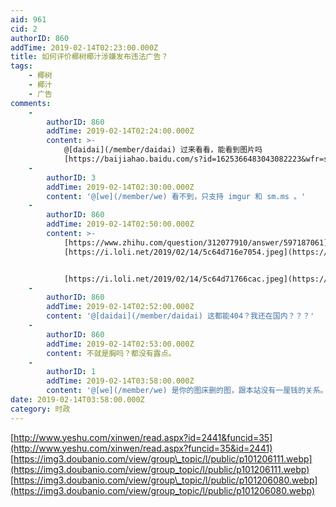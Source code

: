 ```yaml
---
aid: 961
cid: 2
authorID: 860
addTime: 2019-02-14T02:23:00.000Z
title: 如何评价椰树椰汁涉嫌发布违法广告？
tags:
    - 椰树
    - 椰汁
    - 广告
comments:
    -
        authorID: 860
        addTime: 2019-02-14T02:24:00.000Z
        content: >-
            @[daidai](/member/daidai) 过来看看，能看到图片吗
            [https://baijiahao.baidu.com/s?id=1625366483043082223&wfr=spider&for=pc&isFailFlag=1](https://baijiahao.baidu.com/s?for=pc&id=1625366483043082223&isFailFlag=1&wfr=spider)
    -
        authorID: 3
        addTime: 2019-02-14T02:30:00.000Z
        content: '@[we](/member/we) 看不到，只支持 imgur 和 sm.ms 。'
    -
        authorID: 860
        addTime: 2019-02-14T02:50:00.000Z
        content: >-
            [https://www.zhihu.com/question/312077910/answer/597187061](https://www.zhihu.com/question/312077910/answer/597187061)
            [https://i.loli.net/2019/02/14/5c64d716e7054.jpeg](https://i.loli.net/2019/02/14/5c64d716e7054.jpeg)


            [https://i.loli.net/2019/02/14/5c64d71766cac.jpeg](https://i.loli.net/2019/02/14/5c64d71766cac.jpeg)
    -
        authorID: 860
        addTime: 2019-02-14T02:52:00.000Z
        content: '@[daidai](/member/daidai) 这都能404？我还在国内？？？'
    -
        authorID: 860
        addTime: 2019-02-14T02:53:00.000Z
        content: 不就是胸吗？都没有露点。
    -
        authorID: 1
        addTime: 2019-02-14T03:58:00.000Z
        content: '@[we](/member/we) 是你的图床删的图，跟本站没有一厘钱的关系。'
date: 2019-02-14T03:58:00.000Z
category: 时政
---
```


[http://www.yeshu.com/xinwen/read.aspx?id=2441&funcid=35](http://www.yeshu.com/xinwen/read.aspx?funcid=35&id=2441) [https://img3.doubanio.com/view/group\_topic/l/public/p101206111.webp](https://img3.doubanio.com/view/group_topic/l/public/p101206111.webp) [https://img3.doubanio.com/view/group\_topic/l/public/p101206080.webp](https://img3.doubanio.com/view/group_topic/l/public/p101206080.webp)
